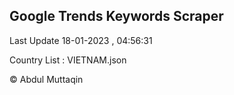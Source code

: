 

## Google Trends Keywords Scraper 
 
Last Update 18-01-2023 , 04:56:31

Country List :
VIETNAM.json



© Abdul Muttaqin 
